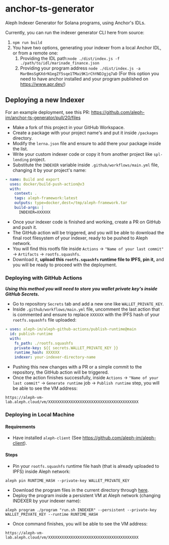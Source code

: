 # anchor-ts-generator
Aleph Indexer Generator for Solana programs, using Anchor's IDLs.

Currently, you can run the indexer generator CLI here from source: 
1. `npm run build`
2. You have two options, generating your indexer from a local Anchor IDL, or from a remote one:
   1. Providing the IDL path:`node ./dist/index.js -f ./path/to/idl/marinade_finance.json`
   2. Providing your program address `node ./dist/index.js -a MarBmsSgKXdrN1egZf5sqe1TMai9K1rChYNDJgjq7aD`
       (For this option you need to have anchor installed and your program published on https://www.apr.dev/)

## Deploying a new Indexer
For an example deployment, see this PR: https://github.com/aleph-im/anchor-ts-generator/pull/20/files
- Make a fork of this project in your GitHub Workspace.
- Create a package with your project name's and put it inside `/packages` directory.
- Modify the `lerna.json` file and ensure to add there your package inside the list.
- Write your custom indexer code or copy it from another project like `spl-lending` project.
- Substitute the `INDEXER` variable inside `.github/workflows/main.yml` file, changing it by your project's name:
```yml
- name: Build and export
  uses: docker/build-push-action@v3
  with:
    context: .
    tags: aleph-framework:latest
    outputs: type=docker,dest=/tmp/aleph-framework.tar
    build-args: |
      INDEXER=XXXXXX
```
- Once your indexer code is finished and working, create a PR on GitHub and push it.
- The GitHub action will be triggered, and you will be able to download the final root filesystem of your indexer, ready to be pushed to Aleph network.
- You will find this rootfs file inside `Actions` -> `"Name of your last commit"` -> `Artifacts` -> `rootfs.squashfs`.
- Download it, **upload this `rootfs.squashfs` runtime file to IPFS, pin it,** and you will be ready to proceed with the deployment.

### Deploying with GitHub Actions

**_Using this method you will need to store you wallet private key's inside GitHub Secrets._**

- Go to repository `Secrets` tab and add a new one like `WALLET_PRIVATE_KEY`.
- Inside `.github/workflows/main.yml` file, uncomment the last action that is commented and ensure to replace `XXXXXX` with the IPFS hash of your `rootfs.squashfs` file uploaded:
```yml
- uses: aleph-im/aleph-github-actions/publish-runtime@main
  id: publish-runtime
  with:
    fs_path: ./rootfs.squashfs
    private-key: ${{ secrets.WALLET_PRIVATE_KEY }}
    runtime_hash: XXXXXX
    indexer: your-indexer-directory-name
```
- Pushing this new changes with a PR or a simple commit to the repository, the GitHub action will be triggered.
- Once the action finishes successfully, inside `Actions` -> `"Name of your last commit"` -> `Generate runtime` job -> `Publish runtime` step, you will be able to see the VM address:
```
https://aleph-vm-lab.aleph.cloud/vm/XXXXXXXXXXXXXXXXXXXXXXXXXXXXXXXXXXXXXXXX
```

### Deploying in Local Machine

#### Requirements

- Have installed `aleph-client` (See https://github.com/aleph-im/aleph-client).

#### Steps

- Pin your `rootfs.squashfs` runtime file hash (that is already uploaded to IPFS) inside Aleph network:
```shell
aleph pin RUNTIME_HASH --private-key WALLET_PRIVATE_KEY
```
- Download the program files in the current directory through [here](https://github.com/aleph-im/aleph-github-actions/tree/main/publish-runtime).
- Deploy the program inside a persistent VM at Aleph network (changing INDEXER by your indexer name):
```shell
aleph program ./program "run.sh INDEXER" --persistent --private-key WALLET_PRIVATE_KEY --runtime RUNTIME_HASH
```
- Once command finishes, you will be able to see the VM address:
```
https://aleph-vm-lab.aleph.cloud/vm/XXXXXXXXXXXXXXXXXXXXXXXXXXXXXXXXXXXXXXXX
```